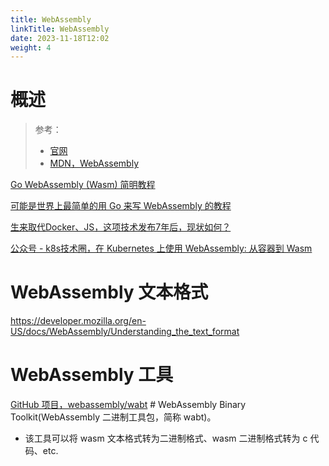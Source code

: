 ```yaml
---
title: WebAssembly
linkTitle: WebAssembly
date: 2023-11-18T12:02
weight: 4
---
```


# 概述

> 参考：
> 
> - [官网](https://webassembly.org/)
> - [MDN，WebAssembly](https://developer.mozilla.org/zh-CN/docs/WebAssembly)

[Go WebAssembly (Wasm) 简明教程](https://geektutu.com/post/quick-go-wasm.html)

[可能是世界上最简单的用 Go 来写 WebAssembly 的教程](https://www.jiqizhixin.com/articles/2020-06-30-10)

[生来取代Docker、JS，这项技术发布7年后，现状如何？](https://mp.weixin.qq.com/s/fR1MIiISFvmKYK2AKbIiHQ?sessionid=1712830502&subscene=0&ascene=0&fasttmpl_type=0&fasttmpl_fullversion=7158664-zh_CN-zip&fasttmpl_flag=0&realreporttime=1712830813803&clicktime=1710255726&enterid=1710255726)

[公众号 -  k8s技术圈，在 Kubernetes 上使用 WebAssembly: 从容器到 Wasm](https://mp.weixin.qq.com/s/MbTRStn8ETB9GygWETy3Ng)


# WebAssembly 文本格式

https://developer.mozilla.org/en-US/docs/WebAssembly/Understanding_the_text_format



# WebAssembly 工具

[GitHub 项目，webassembly/wabt](https://github.com/webassembly/wabt) # WebAssembly Binary Toolkit(WebAssembly 二进制工具包，简称 wabt)。

- 该工具可以将 wasm 文本格式转为二进制格式、wasm 二进制格式转为 c 代码、etc. 


